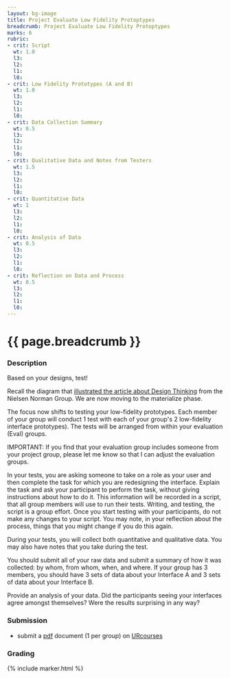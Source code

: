 ```yaml
---
layout: bg-image
title: Project Evaluate Low Fidelity Protoptypes
breadcrumb: Project Evaluate Low Fidelity Protoptypes
marks: 6
rubric:
- crit: Script
  wt: 1.0
  l3:
  l2:
  l1:
  l0:
- crit: Low Fidelity Prototypes (A and B)
  wt: 1.0
  l3:
  l2:
  l1:
  l0:
- crit: Data Collection Summary
  wt: 0.5
  l3:
  l2:
  l1:
  l0:
- crit: Qualitative Data and Notes from Testers
  wt: 1.5
  l3:
  l2:
  l1:
  l0:
- crit: Quantitative Data
  wt: 1
  l3:
  l2:
  l1:
  l0:
- crit: Analysis of Data
  wt: 0.5
  l3:
  l2:
  l1:
  l0:
- crit: Reflection on Data and Process
  wt: 0.5
  l3:
  l2:
  l1:
  l0:
---
```

# {{ page.breadcrumb }}

### Description

Based on your designs, test!

Recall the diagram that [illustrated the article about Design Thinking](https://www.nngroup.com/articles/design-thinking/) from the Nielsen Norman Group. We are now moving to the materialize phase.

The focus now shifts to testing your low-fidelity prototypes.
Each member of your group will conduct 1 test with each of your
group's 2 low-fidelity interface prototypes).  The tests will be
arranged from within your evaluation (Eval) groups.  

IMPORTANT: If you find that your evaluation group includes someone from your project group, please let me know so that I can adjust the evaluation groups.

In your tests, you are asking someone to take on a role as your user and then complete the task for which you are redesigning the interface.  Explain the task and ask your participant to perform the task, without giving instructions about how to do it.  This information will be recorded in a script, that all group members will use to run their tests.  Writing, and testing, the script is a group effort. Once you start testing with your participants, do not make any changes to your script.  You may note, in your reflection about the process, things that you might change if you do this again.

During your tests, you will collect both quantitative and qualitative data.  You may also have notes that you take during the test.

You should submit all of your raw data and submit a summary of how
it was collected: by whom, from whom, when, and where.  If your group has 3 members, you should have 3 sets of data about your Interface A and 3 sets of data about your Interface B.

Provide an analysis of your data.  Did the participants seeing your interfaces agree amongst themselves? Were the results surprising in
any way?

### Submission

* submit a [pdf](https://en.wikipedia.org/wiki/PDF) document (1 per group) on [URcourses](https://urcourses.uregina.ca/course/view.php?id=2084)

### Grading

{% include marker.html %}
